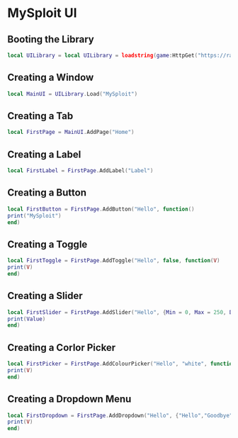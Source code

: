   # MySploit UI

## Booting the Library
```lua
local UILibrary = local UILibrary = loadstring(game:HttpGet("https://raw.githubusercontent.com/wuhaz/UI-Librarys/main/MySploit.lua"))()
```

## Creating a Window
```lua
local MainUI = UILibrary.Load("MySploit")
```

## Creating a Tab
```lua
local FirstPage = MainUI.AddPage("Home")
```

## Creating a Label
```lua
local FirstLabel = FirstPage.AddLabel("Label")
```

## Creating a Button
```lua
local FirstButton = FirstPage.AddButton("Hello", function()
print("MySploit")
end)
```

## Creating a Toggle
```lua
local FirstToggle = FirstPage.AddToggle("Hello", false, function(V)
print(V)
end)
```

## Creating a Slider
```lua
local FirstSlider = FirstPage.AddSlider("Hello", {Min = 0, Max = 250, Def = 50}, function(V)
print(Value)
end)
```

## Creating a Corlor Picker
```lua
local FirstPicker = FirstPage.AddColourPicker("Hello", "white", function(V)
print(V)
end)
```

## Creating a Dropdown Menu
```lua
local FirstDropdown = FirstPage.AddDropdown("Hello", {"Hello","Goodbye"}, function(V)
print(V)
end)
```
